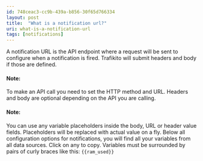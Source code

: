 ```yaml
---
id: 748ceac3-cc9b-439a-b856-30f65d766334
layout: post
title:  "What is a notification url?"
uri: what-is-a-notification-url
tags: [notifications]
---
```


A <wiki>notification</wiki> URL is the API endpoint where a request will be sent to configure when a notification is fired. Trafikito will submit headers and body if those are defined.

<!-- more -->

#### Note:

To make an API call you need to set the HTTP method and URL. Headers and body are optional depending on the API you are calling.

#### Note:

You can use any variable placeholders inside the body, URL or header value fields. Placeholders will be replaced with actual value on a fly. Below all configuration options for notifications, you will find all your variables from all data sources. Click on any to copy. Variables must be surrounded by pairs of curly braces like this: `{{ram_used}}`